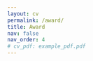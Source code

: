 ```yaml
---
layout: cv
permalink: /award/
title: Award
nav: false
nav_order: 4
# cv_pdf: example_pdf.pdf
---
```

